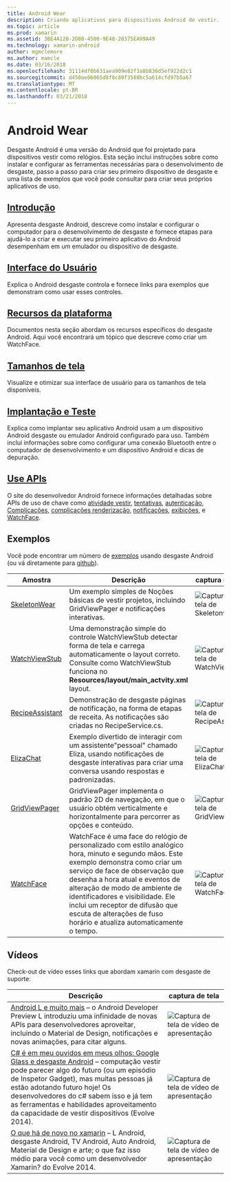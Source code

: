 ```yaml
---
title: Android Wear
description: Criando aplicativos para dispositivos Android de vestir.
ms.topic: article
ms.prod: xamarin
ms.assetid: 3BE4A128-2D88-4500-9E48-20375EA99A49
ms.technology: xamarin-android
author: mgmclemore
ms.author: mamcle
ms.date: 03/16/2018
ms.openlocfilehash: 31114df0b631aea909e82f3a8b836d5ef922d2c1
ms.sourcegitcommit: d450ae06065d8f8c80f3588bc5a614cfd97b5a67
ms.translationtype: MT
ms.contentlocale: pt-BR
ms.lasthandoff: 03/21/2018
---
```

# <a name="android-wear"></a>Android Wear

Desgaste Android é uma versão do Android que foi projetado para dispositivos vestir como relógios. Esta seção inclui instruções sobre como instalar e configurar as ferramentas necessárias para o desenvolvimento de desgaste, passo a passo para criar seu primeiro dispositivo de desgaste e uma lista de exemplos que você pode consultar para criar seus próprios aplicativos de uso.

##  <a name="getting-startedandroidwearget-startedindexmd"></a>[Introdução](~/android/wear/get-started/index.md)

Apresenta desgaste Android, descreve como instalar e configurar o computador para o desenvolvimento de desgaste e fornece etapas para ajudá-lo a criar e executar seu primeiro aplicativo do Android desempenham em um emulador ou dispositivo de desgaste.

##  <a name="user-interfaceandroidwearuser-interfaceindexmd"></a>[Interface do Usuário](~/android/wear/user-interface/index.md)

Explica o Android desgaste controla e fornece links para exemplos que demonstram como usar esses controles.

##  <a name="platform-featuresandroidwearplatformindexmd"></a>[Recursos da plataforma](~/android/wear/platform/index.md)

Documentos nesta seção abordam os recursos específicos do desgaste Android. Aqui você encontrará um tópico que descreve como criar um WatchFace.

##  <a name="screen-sizesandroidwearscreen-sizesmd"></a>[Tamanhos de tela](~/android/wear/screen-sizes.md)

Visualize e otimizar sua interface de usuário para os tamanhos de tela disponíveis.

##  <a name="deployment--testingandroidweardeploy-testindexmd"></a>[Implantação e Teste](~/android/wear/deploy-test/index.md)

Explica como implantar seu aplicativo Android usam a um dispositivo Android desgaste ou emulador Android configurado para uso. Também inclui informações sobre como configurar uma conexão Bluetooth entre o computador de desenvolvimento e um dispositivo Android e dicas de depuração.

##  <a name="wear-apishttpsdeveloperandroidcomreferenceandroidsupportwearable"></a>[Use APIs](https://developer.android.com/reference/android/support/wearable)

O site do desenvolvedor Android fornece informações detalhadas sobre APIs de uso de chave como [atividade vestir](https://developer.android.com/reference/android/support/wearable/activity/package-summary.html), [tentativas](https://developer.android.com/reference/com/google/android/wearable/intent/package-summary.html), [autenticação](https://developer.android.com/reference/android/support/wearable/authentication/package-summary.html), [ Complicações](https://developer.android.com/reference/android/support/wearable/complications/package-summary.html), [complicações renderização](https://developer.android.com/reference/android/support/wearable/complications/rendering/package-summary.html), [notificações](https://developer.android.com/reference/android/support/wearable/notifications/package-summary.html), [exibições](https://developer.android.com/reference/android/support/wearable/view/package-summary.html), e [WatchFace](https://developer.android.com/reference/android/support/wearable/watchface/package-summary.html).



## <a name="samples"></a>Exemplos

Você pode encontrar um número de [exemplos](https://developer.xamarin.com/samples/android/Android%20Wear/) usando desgaste Android (ou vá diretamente para [github](https://github.com/xamarin/monodroid-samples/tree/master/wear)). 

|Amostra|Descrição|captura de tela|
|--- |--- |--- |
|[SkeletonWear](https://developer.xamarin.com/samples/SkeletonWear/)|Um exemplo simples de Noções básicas de vestir projetos, incluindo GridViewPager e notificações interativas.|![Captura de tela de Skeletonwear](images/skeleton.png)|
|[WatchViewStub](https://developer.xamarin.com/samples/WatchViewStub/)|Uma demonstração simple do controle WatchViewStub detectar forma de tela e carrega automaticamente o layout correto.  Consulte como WatchViewStub funciona no **Resources/layout/main_actvity.xml** layout.|![Captura de tela de WatchViewStub](images/watchview.png)|
|[RecipeAssistant](https://developer.xamarin.com/samples/RecipeAssistant/)|Demonstração de desgaste páginas de notificação, na forma de etapas de receita. As notificações são criadas no RecipeService.cs.|![Captura de tela de RecipeAssistant](images/recipeassist.png)|
|[ElizaChat](https://developer.xamarin.com/samples/ElizaChat/)|Exemplo divertido de interagir com um assistente"pessoal" chamado Eliza, usando notificações de desgaste interativas para criar uma conversa usando respostas e padronizadas.|![Captura de tela de ElizaChat](images/eliza.png)|
|[GridViewPager](https://developer.xamarin.com/samples/GridViewPager/)|GridViewPager implementa o padrão 2D de navegação, em que o usuário obtém verticalmente e horizontalmente para percorrer as opções e conteúdo.|![Captura de tela de GridViewPager](images/gridviewpager.png)|
|[WatchFace](https://developer.xamarin.com/samples/monodroid/wear/WatchFace)|WatchFace é uma face do relógio de personalizado com estilo analógico hora, minuto e segundo mãos. Este exemplo demonstra como criar um serviço de face de observação que desenha a hora atual e eventos de alteração de modo de ambiente de identificadores e visibilidade. Ele inclui um receptor de difusão que escuta de alterações de fuso horário e atualiza automaticamente o tempo.|![Captura de tela de WatchFace](images/gridviewpager.png)|


##  <a name="videos"></a>Vídeos

Check-out de vídeo esses links que abordam xamarin com desgaste de suporte:

|Descrição|captura de tela|
|--- |--- |
|[Android L e muito mais](http://blog.xamarin.com/webinar-recording-android-l-and-so-much-more/) &ndash; o Android Developer Preview L introduziu uma infinidade de novas APIs para desenvolvedores aproveitar, incluindo o Material de Design, notificações e novas animações, para citar alguns.|![Captura de tela de vídeo de apresentação](images/video-android-l.png)|
|[C# é em meu ouvidos em meus olhos: Google Glass e desgaste Android](https://www.youtube.com/watch?v=80H8tXByZQc) &ndash; computação vestir pode parecer algo do futuro (ou um episódio de Inspetor Gadget), mas muitas pessoas já estão adotando futuro hoje! Os desenvolvedores do c# sabem isso e já tem as ferramentas e habilidades aproveitamento da capacidade de vestir dispositivos (Evolve 2014).|![Captura de tela de vídeo de apresentação](images/video-eyes-ears.png)|
|[O que há de novo no xamarin](https://www.youtube.com/watch?v=Gpqc2XZIQfU) &ndash; L Android, desgaste Android, TV Android, Auto Android, Material de Design e arte; o que faz isso médio para você como um desenvolvedor Xamarin? do Evolve 2014.|![Captura de tela de vídeo de apresentação](Images/video-whats-new.png)|


<!--

March 18
http://blog.xamarin.com/android-wear/

August 14
http://blog.xamarin.com/android-l-developer-preview-android-wear-support/

August 27
http://blog.xamarin.com/tips-for-your-first-android-wear-app/

Watch Face
https://github.com/Redth/Xamarin.Wear.WatchFace
-->
